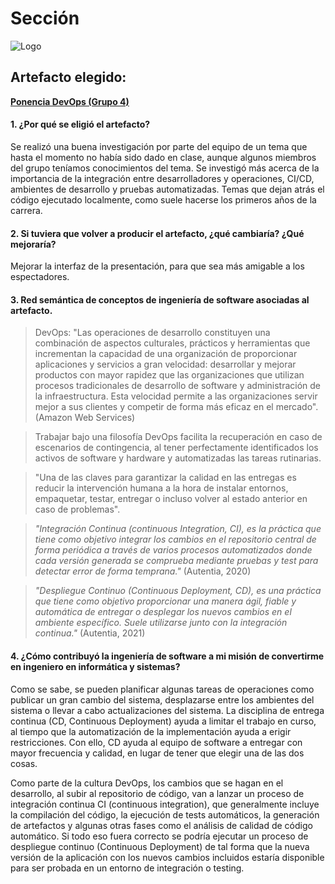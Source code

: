 # Sección

![Logo](https://cdn-icons.flaticon.com/png/512/5687/premium/5687273.png?token=exp=1637015344~hmac=83825be70f62cdbf881953e0ba3519d1)

## Artefacto elegido:

**[Ponencia DevOps (Grupo 4) ](https://github.com/ricardochianc/Portafolio_IngSoftware/blob/Seccion5/Seccion5/Screenshot_1%20Presentacion%20grupo%204.jpg)**

#### 1. ¿Por qué se eligió el artefacto?

Se realizó una buena investigación por parte del equipo de un tema que hasta el momento no había sido dado en clase, aunque algunos miembros del grupo teníamos conocimientos del tema. Se investigó más acerca de la importancia de la integración entre desarrolladores y operaciones, CI/CD, ambientes de desarrollo y pruebas automatizadas. Temas que dejan atrás el código ejecutado localmente, como suele hacerse los primeros años de la carrera.

#### 2. Si tuviera que volver a producir el artefacto, ¿qué cambiaría? ¿Qué mejoraría?

Mejorar la interfaz de la presentación, para que sea más amigable a los espectadores.

#### 3. Red semántica de conceptos de ingeniería de software asociadas al artefacto.

>DevOps:
>"Las operaciones de desarrollo constituyen una combinación de aspectos culturales, prácticos y herramientas que incrementan la capacidad de una organización de proporcionar aplicaciones y servicios a gran velocidad: desarrollar y mejorar productos con mayor rapidez que las organizaciones que utilizan procesos tradicionales de desarrollo de software y administración de la infraestructura. Esta velocidad permite a las organizaciones servir mejor a sus clientes y competir de forma más eficaz en el mercado". (Amazon Web Services)

>Trabajar bajo una filosofía DevOps facilita la recuperación en caso de escenarios de contingencia, al tener perfectamente identificados los activos de software y hardware y automatizadas las tareas rutinarias.

>"Una de las claves para garantizar la calidad en las entregas es reducir la intervención humana a la hora de instalar entornos, empaquetar, testar, entregar o incluso volver al estado anterior en caso de problemas".

> _"Integración Continua (continuous Integration, CI), es la práctica que tiene como objetivo integrar los cambios en el repositorio central de forma periódica a través de varios procesos automatizados donde cada versión generada se comprueba mediante pruebas y test para detectar error de forma temprana."_ (Autentia, 2020)

> _"Despliegue Continuo (Continuous Deployment, CD), es una práctica que tiene como objetivo proporcionar una manera ágil, fiable y automática de entregar o desplegar los nuevos cambios en el ambiente específico. Suele utilizarse junto con la integración continua."_ (Autentia, 2021)

#### 4. ¿Cómo contribuyó la ingeniería de software a mi misión de convertirme en ingeniero en informática y sistemas?

Como se sabe, se pueden planificar algunas tareas de operaciones como publicar un gran cambio del sistema, desplazarse entre los ambientes del sistema o llevar a cabo actualizaciones del sistema. La disciplina de entrega continua (CD, Continuous Deployment) ayuda a limitar el trabajo en curso, al tiempo que la automatización de la implementación ayuda a erigir restricciones. Con ello, CD ayuda al equipo de software a entregar con mayor frecuencia y calidad, en lugar de tener que elegir una de las dos cosas.

Como parte de la cultura DevOps, los cambios que se hagan en el desarrollo, al subir al repositorio de código, van a lanzar un proceso de integración continua CI (continuous integration), que generalmente incluye la compilación del código, la ejecución de tests automáticos, la generación de artefactos y algunas otras fases como el análisis de calidad de código automático. Si todo eso fuera correcto se podría ejecutar un proceso de despliegue continuo (Continuous Deployment) de tal forma que la nueva versión de la aplicación con los nuevos cambios incluidos estaría disponible para ser probada en un entorno de integración o testing.